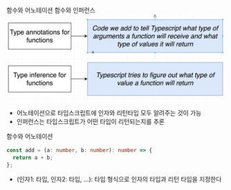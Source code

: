 함수와 어노테이션 함수와 인퍼런스
![function_annotation_inference](../img/function_annotation_inference.png)

- 어노테이션으로 타입스크립트에 인자와 리턴타입 모두 알려주는 것이 가능
- 인퍼런스는 타입스크립트가 어떤 타입이 리턴되는지를 추론

함수와 어노테이션

```ts
const add = (a: number, b: number): number => {
  return a + b;
};
```

- (인자1: 타입, 인자2: 타입, ...): 타입 형식으로 인자의 타입과 리턴 타입을 지정한다
